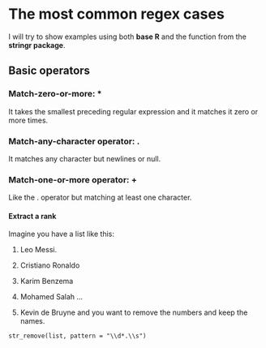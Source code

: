 # The most common regex cases
I will try to show examples using both **base R** and the function from the **stringr package**.

## Basic operators
### Match-zero-or-more: *
It takes the smallest preceding regular expression and it matches it zero or more times.

### Match-any-character operator: .
It matches any character but newlines or null.

### Match-one-or-more operator: +
Like the . operator but matching at least one character.

#### Extract a rank
Imagine you have a list like this:
1. Leo Messi.
2. Cristiano Ronaldo
3. Karim Benzema
4. Mohamed Salah
...

12. Kevin de Bruyne
and you want to remove the numbers and keep the names.

```{r}
str_remove(list, pattern = "\\d*.\\s")
```
